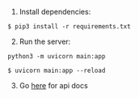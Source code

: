 1. Install dependencies:

```
$ pip3 install -r requirements.txt
```

2. Run the server:

```
python3 -m uvicorn main:app
```

```
$ uvicorn main:app --reload
```

3. Go [here](127.0.0.1:8000/docs) for api docs
